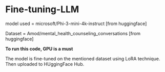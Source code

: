 # Fine-tuning-LLM


model used = microsoft/Phi-3-mini-4k-instruct [from huggingface]

Dataset = Amod/mental_health_counseling_conversations [from huggingface]

__To run this code, GPU is a must__

The model is fine-tuned on the mentioned dataset using LoRA technique. Then uploaded to HUggingFace Hub.
